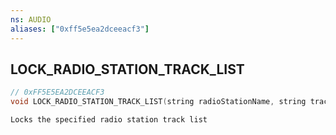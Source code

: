 ```yaml
---
ns: AUDIO
aliases: ["0xff5e5ea2dceeacf3"]
---
```

## LOCK_RADIO_STATION_TRACK_LIST

```c
// 0xFF5E5EA2DCEEACF3
void LOCK_RADIO_STATION_TRACK_LIST(string radioStationName, string trackListName);
```

```
Locks the specified radio station track list
```
